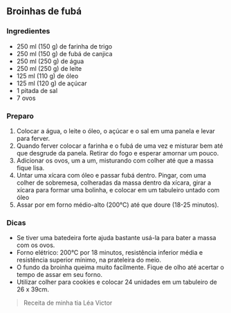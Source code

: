 ## Broinhas de fubá 

### Ingredientes

* 250 ml (150 g) de farinha de trigo
* 250 ml (150 g) de fubá de canjica
* 250 ml (250 g) de água
* 250 ml (250 g) de leite
* 125 ml (110 g) de óleo
* 125 ml (120 g) de açúcar
* 1 pitada de sal
* 7 ovos

### Preparo
1. Colocar a água, o leite o óleo, o açúcar e o sal em uma panela e levar para ferver. 
2. Quando ferver colocar a farinha e o fubá de uma vez e misturar bem
   até que desgrude da panela. Retirar do fogo e esperar amornar um
   pouco.
3. Adicionar os ovos, um a um, misturando com colher até que a massa
   fique lisa.
4. Untar uma xícara com óleo e passar fubá dentro. Pingar, com uma
   colher de sobremesa, colheradas da massa dentro da xícara, girar a
   xícara para formar uma bolinha, e colocar em um tabuleiro untado
   com óleo
5. Assar por em forno médio-alto (200°C) até que doure (18-25 minutos).

### Dicas 

* Se tiver uma batedeira forte ajuda bastante usá-la para bater a
  massa com os ovos.
* Forno elétrico: 200°C por 18 minutos, resistência inferior média e
  resistência superior mínimo, na prateleira do meio.
* O fundo da broinha queima muito facilmente. Fique de olho até
  acertar o tempo de assar em seu forno.
* Utilizar colher para cookies e colocar 24 unidades em um tabuleiro
  de 26 x 39cm.
   
> Receita de minha tia Léa Victor

